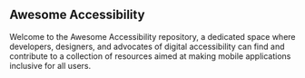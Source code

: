 ## Awesome Accessibility

Welcome to the Awesome Accessibility repository, a dedicated space where developers, designers, and advocates of digital accessibility can find and contribute to a collection of resources aimed at making mobile applications inclusive for all users.

